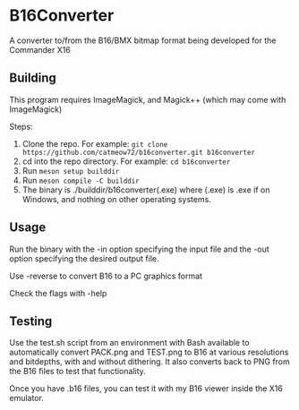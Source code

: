 # B16Converter
A converter to/from the B16/BMX bitmap format being developed for the Commander X16

## Building
This program requires ImageMagick, and Magick++ (which may come with ImageMagick)

Steps:
1. Clone the repo. For example: ``git clone https://github.com/catmeow72/b16converter.git b16converter``
2. cd into the repo directory. For example: ``cd b16converter``
3. Run ``meson setup builddir``
4. Run ``meson compile -C builddir``
5. The binary is ./builddir/b16converter(.exe) where (.exe) is .exe if on Windows, and nothing on other operating systems.

## Usage
Run the binary with the -in option specifying the input file and the -out option specifying the desired output file.

Use -reverse to convert B16 to a PC graphics format

Check the flags with -help

## Testing
Use the test.sh script from an environment with Bash available to automatically convert PACK.png and TEST.png to B16 at various resolutions and bitdepths, with and without dithering. It also converts back to PNG from the B16 files to test that functionality.

Once you have .b16 files, you can test it with my B16 viewer inside the X16 emulator.
